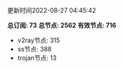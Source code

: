更新时间2022-08-27 04:45:42

**总订阅: 73**
**总节点: 2562**
**有效节点: 716**
- v2ray节点: 315
- ss节点: 388
- trojan节点: 13
